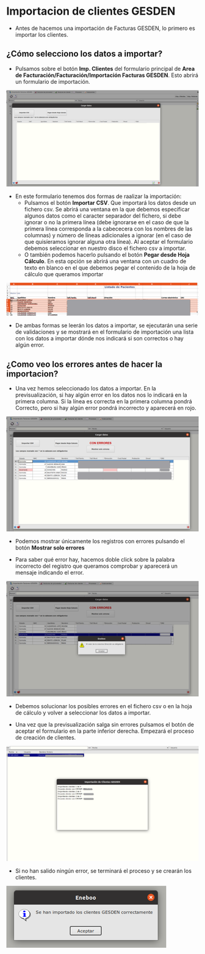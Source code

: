 # Importacion de clientes GESDEN

* Antes de hacemos una importación de Facturas GESDEN, lo primero es importar los clientes.

## ¿Cómo selecciono los datos a importar?

* Pulsamos sobre el botón **Imp. Clientes** del formulario principal de **Area de Facturación/Facturación/Importación Facturas GESDEN**. Esto abrirá un formulario de importación.

![Formulario de importación clientes](./img/formimportacion_clientes.png)

* En este formulario tenemos dos formas de raalizar la importación:
    - Pulsamos el botón **Importar CSV**. Que importará los datos desde un fichero csv. Se abrirá una ventana en la que debemos especificar algunos datos como el caracter separador del fichero, si debe ignorar o no la primera línea (debe ignorarse en el caso de que la primera línea corresponda a la cabececera con los nombres de las columnas) y número de líneas adicionales a ignorar (en el caso de que quisíeramos ignorar alguna otra línea). Al aceptar el formulario debemos seleccionar en nuestro disco el fichero csv a importar.
    - O también podemos hacerlo pulsando el botón **Pegar desde Hoja Cálculo**. En esta opción se abrirá una ventana con un cuadro de texto en blanco en el que debemos pegar el contenido de la hoja de cálculo que queramos importar

![Datos importación clientes](./img/datos_importacion.png)

* De ambas formas se leerán los datos a importar, se ejecutarán una serie de validaciones y se mostrará en el formulario de importación una lista con los datos a importar dónde nos indicará si son correctos o hay algún error.


## ¿Como veo los errores antes de hacer la importacion?

* Una vez hemos seleccionado los datos a importar. En la previsualización, si hay algún error en los datos nos lo indicará en la primera columna. Si la línea es correcta en la primera columna pondrá Correcto, pero si hay algún error pondrá incorrecto y aparecerá en rojo. 

![Errores en formulario de importación](./img/formimportacion_clientes_con_errores.png)

* Podemos mostrar únicamente los registros con errores pulsando el botón **Mostrar solo errores**

* Para saber qué error hay, hacemos doble click sobre la palabra incorrecto del registro que queramos comprobar y aparecerá un mensaje indicando el error.

![Ver error de importación](./img/formimportacion_clientes_ver_error.png)

* Debemos solucionar los posibles errores en el fichero csv o en la hoja de cálculo y volver a seleccionar los datos a importar.

* Una vez que la previsualización salga sin errores pulsamos el botón de aceptar el formulario en la parte inferior derecha.
Empezará el proceso de creación de clientes.

![Proceso de importación clientes](./img/formimportacion_clientes_proceso.png)

* Si no han salido ningún error, se terminará el proceso y se crearán los clientes.

![Importación correcta](./img/formimportacion_clientes_ok.png)

